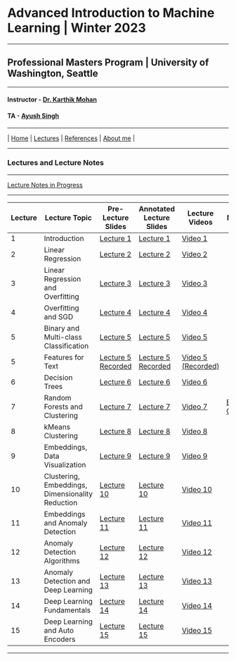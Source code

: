 # Advanced Introduction to Machine Learning | Winter 2023

***
 
## Professional Masters Program | University of Washington, Seattle 

***


#### Instructor - [Dr. Karthik Mohan](https://www.ece.uw.edu/people/karthik-mohan/)
#### TA - [Ayush Singh](https://www.linkedin.com/in/ayush-singh-se/)

***

| [Home](index.md)  | [Lectures](lectures.md)  | [References](references.md)  | [About me](karthik.md) |


***


### Lectures and Lecture Notes

***

[Lecture Notes in Progress](Lectures/lecture_notes.pdf)

***

| Lecture | Lecture Topic | Pre-Lecture Slides | Annotated Lecture Slides | Lecture Videos | Notebooks | 
| --- | --- | --- | --- | --- | --- |
| 1 | Introduction |  [Lecture 1](Lectures/Lecture_1.pdf) | [Lecture 1](Lectures/Lecture_1_annotated.pdf) | [Video 1](https://youtu.be/nB77M-mm0Nk&t=1s) | | 
| 2 | Linear Regression | [Lecture 2](Lectures/Lecture_2.pdf) | [Lecture 2](Lectures/Lecture_2_annotated.pdf) | [Video 2](https://youtu.be/uM_q35ZybFY&t=1s)  | |
| 3 | Linear Regression and Overfitting | [Lecture 3](Lectures/Lecture_3.pdf) | [Lecture 3](Lectures/Lecture_3_annotated.pdf) | [Video 3](https://youtu.be/E75LFMciN4E)  | |
| 4 | Overfitting and SGD| [Lecture 4](Lectures/Lecture_4.pdf) | [Lecture 4](Lectures/Lecture_4_annotated.pdf) | [Video 4](https://youtu.be/rwVaVHCCI4k)  | |
| 5 | Binary and Multi-class Classification | [Lecture 5](Lectures/Lecture_5.pdf) | [Lecture 5](Lectures/Lecture_5_annotated.pdf) | [Video 5](https://www.youtube.com/watch?v=CoGQJ0T0VJo&t=17s)  | |
| 5 | Features for Text | [Lecture 5 Recorded](Lectures/Lecture_5_recorded.pdf) | [Lecture 5 Recorded](Lectures/Lecture_5_recorded_annotated.pdf) | [Video 5 (Recorded)](https://youtu.be/c7klocSF068)  | |
| 6 | Decision Trees | [Lecture 6](Lectures/Lecture_6.pdf) | [Lecture 6](Lectures/Lecture_6_annotated.pdf) | [Video 6](https://youtu.be/rJPbgbAsBBs)  | |
| 7 | Random Forests and Clustering | [Lecture 7](Lectures/Lecture_7.pdf) | [Lecture 7](Lectures/Lecture_7_annotated.pdf) | [Video 7](https://youtu.be/Oah1u0lkQiY)  | [Ensembling Classifiers](Notebooks/ensemble_classifier.ipynb) |
| 8 | kMeans Clustering | [Lecture 8](Lectures/Lecture_8.pdf) | [Lecture 8](Lectures/Lecture_8_annotated.pdf) | [Video 8](https://youtu.be/OLySLdGjUGQ)  |  |
| 9 | Embeddings, Data Visualization | [Lecture 9](Lectures/Lecture_9.pdf) | [Lecture 9](Lectures/Lecture_9_annotated.pdf) | [Video 9](https://youtu.be/hp048THJJBo)  |  |
| 10 | Clustering, Embeddings, Dimensionality Reduction | [Lecture 10](Lectures/Lecture_10.pdf) | [Lecture 10](Lectures/Lecture_10_annotated.pdf) | [Video 10](https://youtu.be/8BlrFm2DFlM)  |  |
| 11 | Embeddings and Anomaly Detection | [Lecture 11](Lectures/Lecture_11.pdf) | [Lecture 11](Lectures/Lecture_11_annotated.pdf) | [Video 11](https://youtu.be/OMpk6_hO_Qw)  |  |
| 12 | Anomaly Detection Algorithms | [Lecture 12](Lectures/Lecture_12.pdf) | [Lecture 12](Lectures/Lecture_12_annotated.pdf) | [Video 12](https://youtu.be/Ku1A9BMR6OQ)  |  |
| 13 | Anomaly Detection and Deep Learning | [Lecture 13](Lectures/Lecture_13.pdf) | [Lecture 13](Lectures/Lecture_13_annotated.pdf) | [Video 13](https://youtu.be/ccK7Povj8v4)  |  |
| 14 | Deep Learning Fundamentals | [Lecture 14](Lectures/Lecture_14.pdf) | [Lecture 14](Lectures/Lecture_14_annotated.pdf) | [Video 14](https://youtu.be/X3m8QiIWTEo)  |  |
| 15 | Deep Learning and Auto Encoders | [Lecture 15](Lectures/Lecture_15.pdf) | [Lecture 15](Lectures/Lecture_15_annotated.pdf) | [Video 15](https://youtu.be/X3m8QiIWTEo)  |  |

*** 






